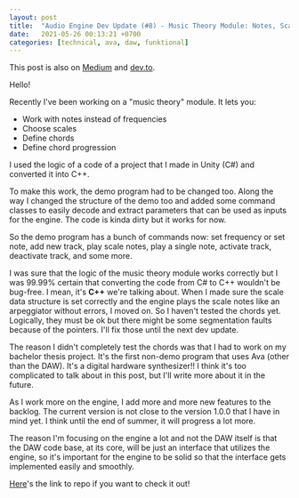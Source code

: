 ```yaml
---
layout: post
title:  "Audio Engine Dev Update (#8) - Music Theory Module: Notes, Scales, Chords"
date:   2021-05-26 00:13:21 +0700
categories: [technical, ava, daw, funktional]
---
```

This post is also on [Medium](https://amuuu.medium.com/audio-engine-dev-update-8-music-theory-module-notes-scales-chords-85b31af0e21e) and [dev.to](https://dev.to/amuuu/audio-engine-dev-update-8-music-theory-module-notes-scales-chords-26j7).

Hello!

Recently I've been working on a "music theory" module. It lets you:
- Work with notes instead of frequencies
- Choose scales
- Define chords
- Define chord progression

I used the logic of a code of a project that I made in Unity (C#) and converted it into C++.

To make this work, the demo program had to be changed too. Along the way I changed the structure of the demo too and added some command classes to easily decode and extract parameters that can be used as inputs for the engine. The code is kinda dirty but it works for now.

So the demo program has a bunch of commands now: set frequency or set note, add new track, play scale notes, play a single note, activate track, deactivate track, and some more.

I was sure that the logic of the music theory module works correctly but I was 99.99% certain that converting the code from C# to C++ wouldn't be bug-free. I mean, it's __C++__ we're talking about. When I made sure the scale data structure is set correctly and the engine plays the scale notes like an arpeggiator without errors, I moved on. So I haven't tested the chords yet. Logically, they must be ok but there might be some segmentation faults because of the pointers. I'll fix those until the next dev update.

The reason I didn't completely test the chords was that I had to work on my bachelor thesis project. It's the first non-demo program that uses Ava (other than the DAW). It's a digital hardware synthesizer!! I think it's too complicated to talk about in this post, but I'll write more about it in the future.

As I work more on the engine, I add more and more new features to the backlog. The current version is not close to the version 1.0.0 that I have in mind yet. I think until the end of summer, it will progress a lot more.

The reason I'm focusing on the engine a lot and not the DAW itself is that the DAW code base, at its core, will be just an interface that utilizes the engine, so it's important for the engine to be solid so that the interface gets implemented easily and smoothly.

[Here](https://github.com/funktional-stdo/ava)'s the link to repo if you want to check it out!
